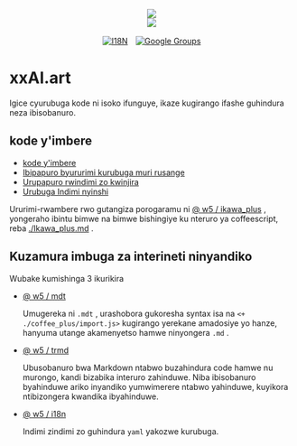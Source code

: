 <p align="center"><a href="https://xxai.art"><img src="https://cdn.jsdelivr.net/gh/xxai-art/doc/logo.svg"/></a><br/><a href="https://xxai.art"><img src="https://cdn.jsdelivr.net/gh/xxai-art/doc/xxai.svg"/></a></p><p align="center"><a href="https://github.com/xxai-art/doc#readme"><img alt="I18N" src="https://cdn.jsdelivr.net/gh/wactax/img/t.svg"/></a>　<a href="https://groups.google.com/u/0/g/xxai-art"><img alt="Google Groups" src="https://cdn.jsdelivr.net/gh/wactax/img/g-groups.svg"/></a></p>

# xxAI.art

Igice cyurubuga kode ni isoko ifunguye, ikaze kugirango ifashe guhindura neza ibisobanuro.

## kode y'imbere

* [kode y'imbere](https://github.com/xxai-art/web)
* [Ibipapuro byururimi kurubuga muri rusange](https://github.com/xxai-art/web/tree/main/i18n)
* [Urupapuro rwindimi zo kwinjira](https://github.com/wacpkg/user/tree/main/ui.i18n)
* [Urubuga Indimi nyinshi](https://github.com/xxai-doc)

Ururimi-rwambere rwo gutangiza porogaramu ni [@ w5 / ikawa_plus](http://npmjs.com/@w5/coffee_plus) , yongeraho ibintu bimwe na bimwe bishingiye ku nteruro ya coffeescript, reba [./Ikawa_plus.md](./coffee_plus.md) .

## Kuzamura imbuga za interineti ninyandiko

Wubake kumishinga 3 ikurikira

* [@ w5 / mdt](https://www.npmjs.com/package/@w5/mdt)

  Umugereka ni `.mdt` , urashobora gukoresha syntax isa na `<+ ./coffee_plus/import.js>` kugirango yerekane amadosiye yo hanze, hanyuma utange akamenyetso hamwe ninyongera `.md` .

* [@ w5 / trmd](https://www.npmjs.com/package/@w5/trmd)

  Ubusobanuro bwa Markdown ntabwo buzahindura code hamwe nu murongo, kandi bizabika interuro zahinduwe. Niba ibisobanuro byahinduwe ariko inyandiko yumwimerere ntabwo yahinduwe, kuyikora ntibizongera kwandika ibyahinduwe.

* [@ w5 / i18n](https://www.npmjs.com/package/@w5/i18n)

  Indimi zindimi zo guhindura `yaml` yakozwe kurubuga.
